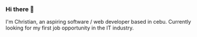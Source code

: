 ### Hi there 👋

I'm Christian, an aspiring software / web developer based in cebu. Currently looking for my first job opportunity in the IT industry.
<!--
**Hansum/Hansum** is a ✨ _special_ ✨ repository because its `README.md` (this file) appears on your GitHub profile.

Here are some ideas to get you started:

- 🔭 I’m currently working on ...
- 🌱 I’m currently learning ... NextJS and Firebase
- 👯 I’m looking to collaborate on ...
- 🤔 I’m looking for help with ...
- 💬 Ask me about ...
- 📫 How to reach me: ... christianvargan@gmail.com
- 😄 Pronouns: ...
- ⚡ Fun fact: ...
-->
